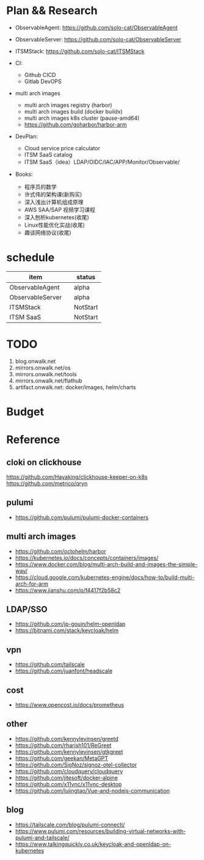 # Plan && Research

* ObservableAgent: https://github.com/solo-cat/ObservableAgent
* ObservableServer: https://github.com/solo-cat/ObservableServer
* ITSMStack: https://github.com/solo-cat/ITSMStack

* CI:
  - Github CICD
  - Gitlab DevOPS

* multi arch images
  - multi arch images registry (harbor)
  - multi arch images build (docker buildx)
  - multi arch images k8s cluster (pause-amd64)
  - https://github.com/goharbor/harbor-arm


* DevPlan:
  - Cloud service price calculator
  - ITSM SaaS catalog
  - ITSM SaaS（idea）LDAP/OIDC/IAC/APP/Monitor/Observable/
 
* Books:
  - 程序员的数学
  - 许式伟的架构课(新购买)
  - 深入浅出计算机组成原理
  - AWS SAA/SAP 视频学习课程
  - 深入刨析kubernetes(收尾)
  - Linux性能优化实战(收尾)
  - 趣谈网络协议(收尾)

# schedule

|        item     |          |   status   |
|-----------------|----------| ---------- |
| ObservableAgent |          |   alpha    |
| ObservableServer|          |   alpha    |
| ITSMStack       |          |   NotStart |
| ITSM SaaS       |          |   NotStart |

# TODO

1. blog.onwalk.net
1. mirrors.onwalk.net/os
1. mirrors.onwalk.net/tools
1. mirrors.onwalk.net/flathub
2. artifact.onwalk.net: docker/images,  helm/charts

# Budget

# Reference

## cloki on clickhouse

https://github.com/Hayaking/clickhouse-keeper-on-k8s
https://github.com/metrico/qryn

## pulumi
* https://github.com/pulumi/pulumi-docker-containers

## multi arch images

* https://github.com/octohelm/harbor
* https://kubernetes.io/docs/concepts/containers/images/
* https://www.docker.com/blog/multi-arch-build-and-images-the-simple-way/
* https://cloud.google.com/kubernetes-engine/docs/how-to/build-multi-arch-for-arm
* https://www.jianshu.com/p/f4417f2b58c2

## LDAP/SSO

* https://github.com/jp-gouin/helm-openldap
* https://bitnami.com/stack/keycloak/helm

## vpn

* https://github.com/tailscale
* https://github.com/juanfont/headscale

## cost

* https://www.opencost.io/docs/prometheus

## other

* https://github.com/kennylevinsen/greetd
* https://github.com/rharish101/ReGreet
* https://github.com/kennylevinsen/gtkgreet
* https://github.com/geekan/MetaGPT
* https://github.com/SigNoz/signoz-otel-collector
* https://github.com/cloudquery/cloudquery
* https://github.com/jitesoft/docker-alpine
* https://github.com/x11vnc/x11vnc-desktop
* https://github.com/lujingtao/Vue-and-nodejs-communication

## blog

* https://tailscale.com/blog/pulumi-connecti/
* https://www.pulumi.com/resources/building-virtual-networks-with-pulumi-and-tailscale/
* https://www.talkingquickly.co.uk/keycloak-and-openldap-on-kubernetes
